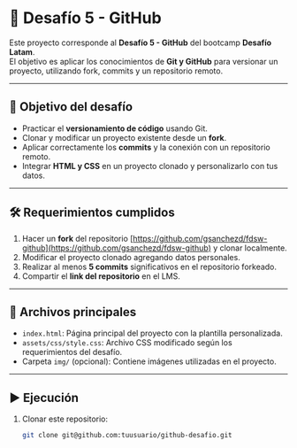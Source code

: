 # 📌 Desafío 5 - GitHub

Este proyecto corresponde al **Desafío 5 - GitHub** del bootcamp **Desafío Latam**.  
El objetivo es aplicar los conocimientos de **Git y GitHub** para versionar un proyecto, utilizando fork, commits y un repositorio remoto.

---

## 🚀 Objetivo del desafío
- Practicar el **versionamiento de código** usando Git.  
- Clonar y modificar un proyecto existente desde un **fork**.  
- Aplicar correctamente los **commits** y la conexión con un repositorio remoto.  
- Integrar **HTML y CSS** en un proyecto clonado y personalizarlo con tus datos.  

---

## 🛠️ Requerimientos cumplidos
1. Hacer un **fork** del repositorio [https://github.com/gsanchezd/fdsw-github](https://github.com/gsanchezd/fdsw-github) y clonar localmente.  
2. Modificar el proyecto clonado agregando datos personales.  
3. Realizar al menos **5 commits** significativos en el repositorio forkeado.  
4. Compartir el **link del repositorio** en el LMS.  

---

## 📂 Archivos principales
- `index.html`: Página principal del proyecto con la plantilla personalizada.  
- `assets/css/style.css`: Archivo CSS modificado según los requerimientos del desafío.  
- Carpeta `img/` (opcional): Contiene imágenes utilizadas en el proyecto.  

---

## ▶️ Ejecución
1. Clonar este repositorio:
   ```bash
   git clone git@github.com:tuusuario/github-desafio.git
